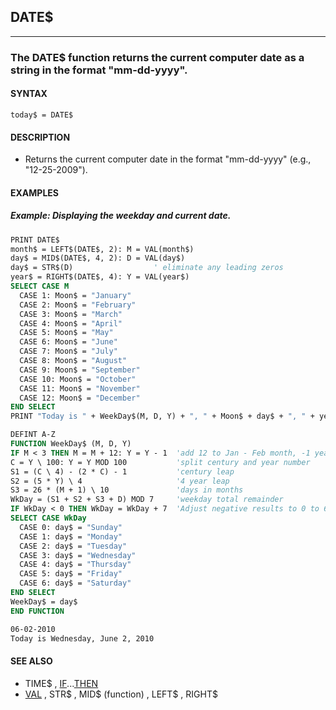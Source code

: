 ## DATE$
---

### The DATE$ function returns the current computer date as a string in the format "mm-dd-yyyy".

#### SYNTAX

`today$ = DATE$`

#### DESCRIPTION
* Returns the current computer date in the format "mm-dd-yyyy" (e.g., "12-25-2009").


#### EXAMPLES
##### Example: Displaying the weekday and current date.
```vb
PRINT DATE$
month$ = LEFT$(DATE$, 2): M = VAL(month$)
day$ = MID$(DATE$, 4, 2): D = VAL(day$)
day$ = STR$(D)                  ' eliminate any leading zeros
year$ = RIGHT$(DATE$, 4): Y = VAL(year$)
SELECT CASE M
  CASE 1: Moon$ = "January"
  CASE 2: Moon$ = "February"
  CASE 3: Moon$ = "March"
  CASE 4: Moon$ = "April"
  CASE 5: Moon$ = "May"
  CASE 6: Moon$ = "June"
  CASE 7: Moon$ = "July"
  CASE 8: Moon$ = "August"
  CASE 9: Moon$ = "September"
  CASE 10: Moon$ = "October"
  CASE 11: Moon$ = "November"
  CASE 12: Moon$ = "December"
END SELECT
PRINT "Today is " + WeekDay$(M, D, Y) + ", " + Moon$ + day$ + ", " + year$ + SPACE$(10)

DEFINT A-Z
FUNCTION WeekDay$ (M, D, Y)
IF M < 3 THEN M = M + 12: Y = Y - 1  'add 12 to Jan - Feb month, -1 year
C = Y \ 100: Y = Y MOD 100           'split century and year number
S1 = (C \ 4) - (2 * C) - 1           'century leap
S2 = (5 * Y) \ 4                     '4 year leap
S3 = 26 * (M + 1) \ 10               'days in months
WkDay = (S1 + S2 + S3 + D) MOD 7     'weekday total remainder
IF WkDay < 0 THEN WkDay = WkDay + 7  'Adjust negative results to 0 to 6
SELECT CASE WkDay
  CASE 0: day$ = "Sunday"
  CASE 1: day$ = "Monday"
  CASE 2: day$ = "Tuesday"
  CASE 3: day$ = "Wednesday"
  CASE 4: day$ = "Thursday"
  CASE 5: day$ = "Friday"
  CASE 6: day$ = "Saturday"
END SELECT
WeekDay$ = day$
END FUNCTION
```
  
```vb
06-02-2010
Today is Wednesday, June 2, 2010
```
  


#### SEE ALSO
* TIME$ , [IF](./IF.md)...[THEN](./THEN.md)
* [VAL](./VAL.md) , STR$ , MID$ (function) , LEFT$ , RIGHT$
